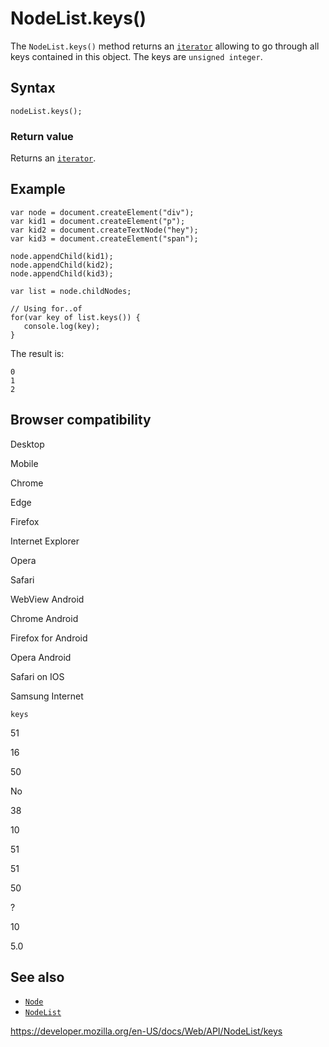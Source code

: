 NodeList.keys()
===============

The `NodeList.keys()` method returns an [`iterator`](https://developer.mozilla.org/en-US/docs/Web/JavaScript/Reference/Iteration_protocols) allowing to go through all keys contained in this object. The keys are `unsigned integer`.

Syntax
------

    nodeList.keys();

### Return value

Returns an [`iterator`](https://developer.mozilla.org/en-US/docs/Web/JavaScript/Reference/Iteration_protocols).

Example
-------

    var node = document.createElement("div");
    var kid1 = document.createElement("p");
    var kid2 = document.createTextNode("hey");
    var kid3 = document.createElement("span");

    node.appendChild(kid1);
    node.appendChild(kid2);
    node.appendChild(kid3);

    var list = node.childNodes;

    // Using for..of
    for(var key of list.keys()) {
       console.log(key);
    }

The result is:

    0
    1
    2

Browser compatibility
---------------------

Desktop

Mobile

Chrome

Edge

Firefox

Internet Explorer

Opera

Safari

WebView Android

Chrome Android

Firefox for Android

Opera Android

Safari on IOS

Samsung Internet

`keys`

51

16

50

No

38

10

51

51

50

?

10

5.0

See also
--------

-   [`Node`](../node)
-   [`NodeList`](../nodelist)

<a href="https://developer.mozilla.org/en-US/docs/Web/API/NodeList/keys" class="_attribution-link">https://developer.mozilla.org/en-US/docs/Web/API/NodeList/keys</a>

